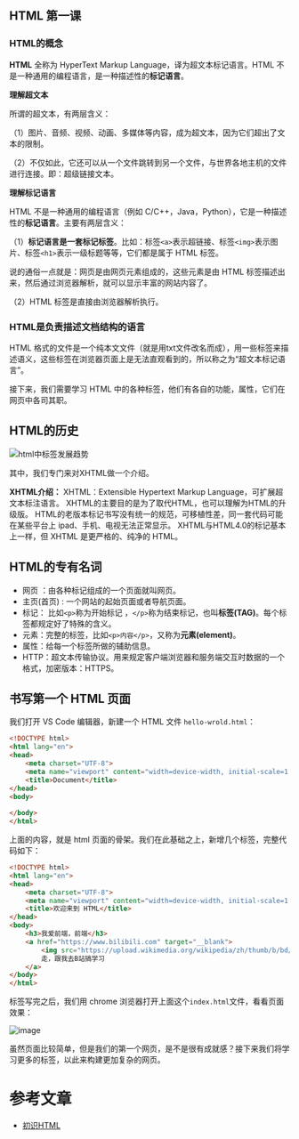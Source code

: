 ## HTML 第一课

### HTML的概念

**HTML** 全称为 HyperText Markup Language，译为超文本标记语言。HTML 不是一种通用的编程语言，是一种描述性的**标记语言**。

**理解超文本**

所谓的超文本，有两层含义：

（1）图片、音频、视频、动画、多媒体等内容，成为超文本，因为它们超出了文本的限制。

（2）不仅如此，它还可以从一个文件跳转到另一个文件，与世界各地主机的文件进行连接。即：超级链接文本。

**理解标记语言**

HTML 不是一种通用的编程语言（例如 C/C++，Java，Python），它是一种描述性的**标记语言**。主要有两层含义：

（1）**标记语言是一套标记标签**。比如：标签`<a>`表示超链接、标签`<img>`表示图片、标签`<h1>`表示一级标题等等，它们都是属于 HTML 标签。

说的通俗一点就是：网页是由网页元素组成的，这些元素是由 HTML 标签描述出来，然后通过浏览器解析，就可以显示丰富的网站内容了。

（2）HTML 标签是直接由浏览器解析执行。

### HTML是负责描述文档结构的语言

HTML 格式的文件是一个纯本文文件（就是用txt文件改名而成），用一些标签来描述语义，这些标签在浏览器页面上是无法直观看到的，所以称之为“超文本标记语言”。

接下来，我们需要学习 HTML 中的各种标签，他们有各自的功能，属性，它们在网页中各司其职。

## HTML的历史

![html中标签发展趋势](http://img.smyhvae.com/20151001_1001.png)

其中，我们专门来对XHTML做一个介绍。

**XHTML介绍：**
XHTML：Extensible Hypertext Markup Language，可扩展超文本标注语言。
XHTML的主要目的是为了取代HTML，也可以理解为HTML的升级版。
HTML的老版本标记书写没有统一的规范，可移植性差，同一套代码可能在某些平台上 ipad、手机、电视无法正常显示。
XHTML与HTML4.0的标记基本上一样，但 XHTML 是更严格的、纯净的 HTML。

## HTML的专有名词

- 网页 ：由各种标记组成的一个页面就叫网页。
- 主页(首页) : 一个网站的起始页面或者导航页面。
- 标记：  比如`<p>`称为开始标记 ，`</p>`称为结束标记，也叫**标签(TAG)**。每个标签都规定好了特殊的含义。
- 元素：完整的标签，比如`<p>内容</p>`，又称为**元素(element)**。
- 属性：给每一个标签所做的辅助信息。
- HTTP：超文本传输协议。用来规定客户端浏览器和服务端交互时数据的一个格式，加密版本：HTTPS。

## 书写第一个 HTML 页面

我们打开 VS Code 编辑器，新建一个 HTML 文件 `hello-wrold.html`：

```html
<!DOCTYPE html>
<html lang="en">
<head>
    <meta charset="UTF-8">
    <meta name="viewport" content="width=device-width, initial-scale=1.0">
    <title>Document</title>
</head>
<body>
	
</body>
</html>
```

上面的内容，就是 html 页面的骨架。我们在此基础之上，新增几个标签，完整代码如下：

```html
<!DOCTYPE html>
<html lang="en">
<head>
    <meta charset="UTF-8">
    <meta name="viewport" content="width=device-width, initial-scale=1.0">
    <title>欢迎来到 HTML</title>
</head>
<body>
    <h3>我爱前端，前端</h3>
    <a href="https://www.bilibili.com" target="__blank">
        <img src="https://upload.wikimedia.org/wikipedia/zh/thumb/b/bd/Bilibili_Logo_Blue.svg/440px-Bilibili_Logo_Blue.svg.png" alt="">
        走，跟我去B站搞学习
    </a>
</body>
</html>
```

标签写完之后，我们用 chrome 浏览器打开上面这个`index.html`文件，看看页面效果：

![image](https://user-images.githubusercontent.com/27769596/189525556-c66c2d6e-a011-4b7d-be10-ad75eeb79d2a.png)


虽然页面比较简单，但是我们的第一个网页，是不是很有成就感？接下来我们将学习更多的标签，以此来构建更加复杂的网页。

# 参考文章

- [初识HTML](https://github.com/qianguyihao/Web/blob/master/01-HTML/03-%E5%88%9D%E8%AF%86HTML.md)
